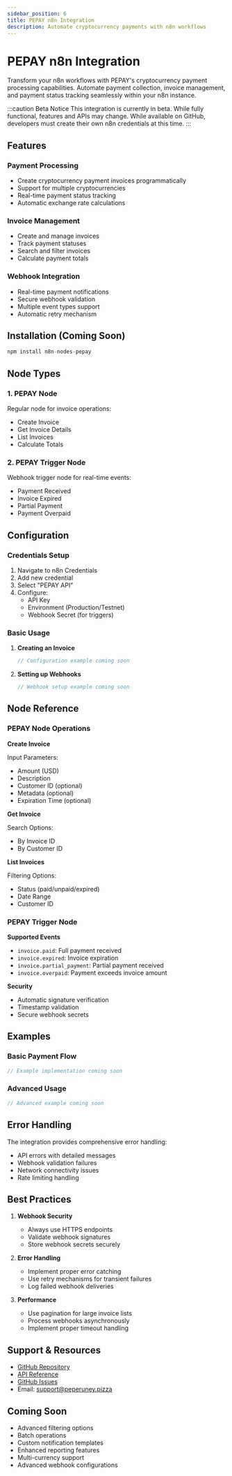 ```yaml
---
sidebar_position: 6
title: PEPAY n8n Integration
description: Automate cryptocurrency payments with n8n workflows
---
```


# PEPAY n8n Integration

Transform your n8n workflows with PEPAY's cryptocurrency payment processing capabilities. Automate payment collection, invoice management, and payment status tracking seamlessly within your n8n instance.

:::caution Beta Notice
This integration is currently in beta. While fully functional, features and APIs may change. While available on GitHub, developers must create their own n8n credentials at this time.
:::

## Features

### Payment Processing
- Create cryptocurrency payment invoices programmatically
- Support for multiple cryptocurrencies
- Real-time payment status tracking
- Automatic exchange rate calculations

### Invoice Management
- Create and manage invoices
- Track payment statuses
- Search and filter invoices
- Calculate payment totals

### Webhook Integration
- Real-time payment notifications
- Secure webhook validation
- Multiple event types support
- Automatic retry mechanism

## Installation (Coming Soon)

```javascript
npm install n8n-nodes-pepay
```

## Node Types

### 1. PEPAY Node

Regular node for invoice operations:
- Create Invoice
- Get Invoice Details
- List Invoices
- Calculate Totals

### 2. PEPAY Trigger Node

Webhook trigger node for real-time events:
- Payment Received
- Invoice Expired
- Partial Payment
- Payment Overpaid

## Configuration

### Credentials Setup

1. Navigate to n8n Credentials
2. Add new credential
3. Select "PEPAY API"
4. Configure:
   - API Key
   - Environment (Production/Testnet)
   - Webhook Secret (for triggers)

### Basic Usage

1. **Creating an Invoice**
   ```typescript
   // Configuration example coming soon
   ```

2. **Setting up Webhooks**
   ```typescript
   // Webhook setup example coming soon
   ```

## Node Reference

### PEPAY Node Operations

**Create Invoice**

Input Parameters:
- Amount (USD)
- Description
- Customer ID (optional)
- Metadata (optional)
- Expiration Time (optional)

**Get Invoice**

Search Options:
- By Invoice ID
- By Customer ID

**List Invoices**

Filtering Options:
- Status (paid/unpaid/expired)
- Date Range
- Customer ID

### PEPAY Trigger Node

**Supported Events**
- `invoice.paid`: Full payment received
- `invoice.expired`: Invoice expiration
- `invoice.partial_payment`: Partial payment received
- `invoice.overpaid`: Payment exceeds invoice amount

**Security**
- Automatic signature verification
- Timestamp validation
- Secure webhook secrets

## Examples

### Basic Payment Flow
```typescript
// Example implementation coming soon
```

### Advanced Usage
```typescript
// Advanced example coming soon
```

## Error Handling

The integration provides comprehensive error handling:
- API errors with detailed messages
- Webhook validation failures
- Network connectivity issues
- Rate limiting handling

## Best Practices

1. **Webhook Security**
   - Always use HTTPS endpoints
   - Validate webhook signatures
   - Store webhook secrets securely

2. **Error Handling**
   - Implement proper error catching
   - Use retry mechanisms for transient failures
   - Log failed webhook deliveries

3. **Performance**
   - Use pagination for large invoice lists
   - Process webhooks asynchronously
   - Implement proper timeout handling

## Support & Resources

- [GitHub Repository](https://github.com/peperuney/pepay-n8n)
- [API Reference](./pepay-api)
- [GitHub Issues](https://github.com/peperuney/pepay-n8n/issues)
- Email: support@peperuney.pizza

## Coming Soon

- Advanced filtering options
- Batch operations
- Custom notification templates
- Enhanced reporting features
- Multi-currency support
- Advanced webhook configurations